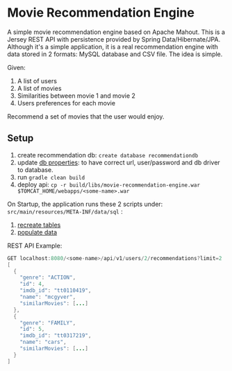 Movie Recommendation Engine
=====================================
A simple movie recommendation engine based on Apache Mahout.  This is a Jersey REST API with persistence provided by Spring Data/Hibernate/JPA.  Although it's a simple application, it is a real recommendation engine with data stored in 2 formats:
MySQL database and CSV file.  The idea is simple.

Given:

<ol>
    <li> A list of users</li>
    <li> A list of movies</li>
    <li> Similarities between movie 1 and movie 2</li>
    <li> Users preferences for each movie</li>
</ol>

Recommend a set of movies that the user would enjoy.

Setup
-------
1. create recommendation db: `create database recommendationdb`
2. update [db properties](https://github.com/julesbond007/movie-recommendation-engine/blob/master/src/main/resources/META-INF/properties/db.properties): to have correct url, user/password and db driver to database. 
3. run `gradle clean build`
4. deploy api: `cp -r build/libs/movie-recommendation-engine.war $TOMCAT_HOME/webapps/<some-name>.war`

On Startup, the application runs these 2 scripts under: `src/main/resources/META-INF/data/sql` :

1. [recreate tables](https://github.com/julesbond007/movie-recommendation-engine/blob/master/src/main/resources/META-INF/data/sql/ddl.sql)
2. [populate data](https://github.com/julesbond007/movie-recommendation-engine/blob/master/src/main/resources/META-INF/data/sql/init.sql)

REST API Example:
```java
GET localhost:8080/<some-name>/api/v1/users/2/recommendations?limit=2
[
  {
    "genre": "ACTION",
    "id": 4,
    "imdb_id": "tt0110419",
    "name": "mcgyver",
    "similarMovies": [...]
  },
  {
    "genre": "FAMILY",
    "id": 5,
    "imdb_id": "tt0317219",
    "name": "cars",
    "similarMovies": [...]
  }
]
```




